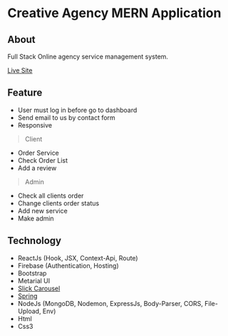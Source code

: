 # Creative Agency MERN Application
## About 
Full Stack Online agency service management system.

[Live Site](https://creative-agency-cfda0.web.app/)

## Feature 
* User must log in before go to dashboard
* Send email to us by contact form
* Responsive
> Client  
* Order Service 
* Check Order List
* Add a review
> Admin  
* Check all clients order 
* Change clients order status 
* Add new service 
* Make admin

## Technology
* ReactJs (Hook, JSX, Context-Api, Route)
* Firebase (Authentication, Hosting)
* Bootstrap 
* Metarial UI
* [Slick Carousel](https://react-slick.neostack.com/)
* [Spring](https://www.react-spring.io/)
* NodeJs (MongoDB, Nodemon, ExpressJs, Body-Parser, CORS, File-Upload, Env)
* Html
* Css3